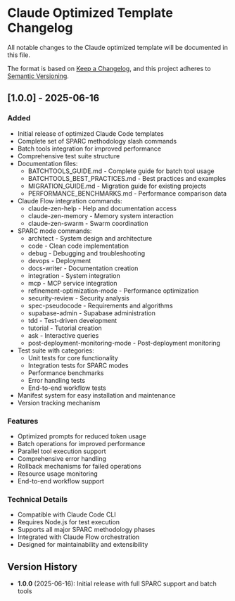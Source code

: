 # Claude Optimized Template Changelog

All notable changes to the Claude optimized template will be documented in this file.

The format is based on [Keep a Changelog](https://keepachangelog.com/en/1.0.0/),
and this project adheres to [Semantic Versioning](https://semver.org/spec/v2.0.0.html).

## [1.0.0] - 2025-06-16

### Added
- Initial release of optimized Claude Code templates
- Complete set of SPARC methodology slash commands
- Batch tools integration for improved performance
- Comprehensive test suite structure
- Documentation files:
  - BATCHTOOLS_GUIDE.md - Complete guide for batch tool usage
  - BATCHTOOLS_BEST_PRACTICES.md - Best practices and examples
  - MIGRATION_GUIDE.md - Migration guide for existing projects
  - PERFORMANCE_BENCHMARKS.md - Performance comparison data
- Claude Flow integration commands:
  - claude-zen-help - Help and documentation access
  - claude-zen-memory - Memory system interaction
  - claude-zen-swarm - Swarm coordination
- SPARC mode commands:
  - architect - System design and architecture
  - code - Clean code implementation
  - debug - Debugging and troubleshooting
  - devops - Deployment
  - docs-writer - Documentation creation
  - integration - System integration
  - mcp - MCP service integration
  - refinement-optimization-mode - Performance optimization
  - security-review - Security analysis
  - spec-pseudocode - Requirements and algorithms
  - supabase-admin - Supabase administration
  - tdd - Test-driven development
  - tutorial - Tutorial creation
  - ask - Interactive queries
  - post-deployment-monitoring-mode - Post-deployment monitoring
- Test suite with categories:
  - Unit tests for core functionality
  - Integration tests for SPARC modes
  - Performance benchmarks
  - Error handling tests
  - End-to-end workflow tests
- Manifest system for easy installation and maintenance
- Version tracking mechanism

### Features
- Optimized prompts for reduced token usage
- Batch operations for improved performance
- Parallel tool execution support
- Comprehensive error handling
- Rollback mechanisms for failed operations
- Resource usage monitoring
- End-to-end workflow support

### Technical Details
- Compatible with Claude Code CLI
- Requires Node.js for test execution
- Supports all major SPARC methodology phases
- Integrated with Claude Flow orchestration
- Designed for maintainability and extensibility

## Version History

- **1.0.0** (2025-06-16): Initial release with full SPARC support and batch tools